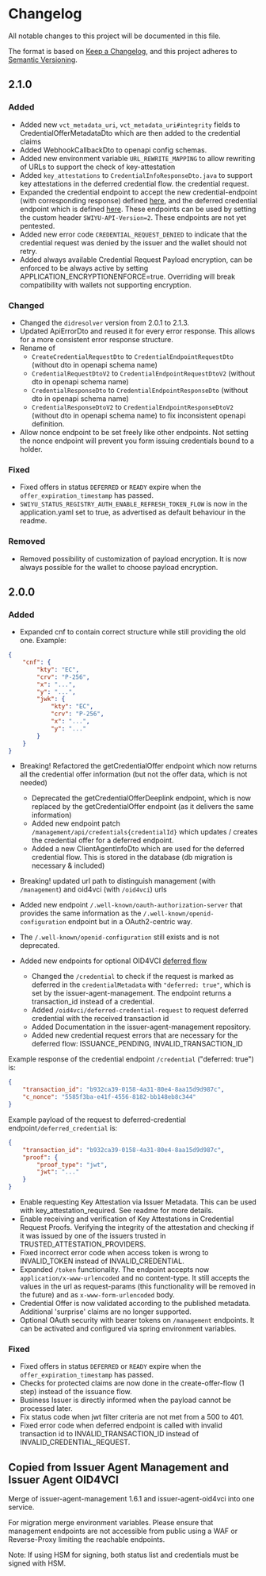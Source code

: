 # Changelog

All notable changes to this project will be documented in this file.

The format is based on [Keep a Changelog](https://keepachangelog.com/en/1.1.0/),
and this project adheres to [Semantic Versioning](https://semver.org/spec/v2.0.0.html).

## 2.1.0

### Added

- Added new `vct_metadata_uri`, `vct_metadata_uri#integrity` fields to CredentialOfferMetadataDto which are then added
  to the credential claims
- Added WebhookCallbackDto to openapi config schemas.
- Added new environment variable `URL_REWRITE_MAPPING` to allow rewriting of URLs to support the check of
  key-attestation
- Added `key_attestations` to `CredentialInfoResponseDto.java` to support key attestations in the deferred
  credential flow.
  the credential request.
- Expanded the credential endpoint to accept the new credential-endpoint (with corresponding response)
  defined [here](https://openid.net/specs/openid-4-verifiable-credential-issuance-1_0.html#name-credential-endpoint),
  and the deferred credential endpoint which is
  defined [here](https://openid.net/specs/openid-4-verifiable-credential-issuance-1_0.html#name-deferred-credential-endpoin).
  These endpoints can be used by setting the custom header `SWIYU-API-Version=2`. These endpoints are not yet pentested.
- Added new error code `CREDENTIAL_REQUEST_DENIED` to indicate that the credential request was denied by the
  issuer and the wallet should not retry.
- Added always available Credential Request Payload encryption, can be enforced to be always active by setting
  APPLICATION_ENCRYPTIONENFORCE=true. Overriding will break compatibility with wallets not supporting encryption.

### Changed

- Changed the `didresolver` version from 2.0.1 to 2.1.3.
- Updated ApiErrorDto and reused it for every error response. This allows for a more consistent error
  response structure.
- Rename of
    - `CreateCredentialRequestDto` to `CredentialEndpointRequestDto` (without dto in openapi schema name)
    - `CredentialRequestDtoV2` to `CredentialEndpointRequestDtoV2` (without dto in openapi schema name)
    - `CredentialResponseDto` to `CredentialEndpointResponseDto` (without dto in openapi schema name)
    - `CredentialResponseDtoV2` to `CredentialEndpointResponseDtoV2` (without dto in openapi schema name)
      to fix inconsistent openapi definition.
- Allow nonce endpoint to be set freely like other endpoints. Not setting the nonce endpoint will prevent you form
  issuing credentials bound to a holder.

### Fixed

- Fixed offers in status `DEFERRED` or `READY` expire when the `offer_expiration_timestamp` has passed.
- `SWIYU_STATUS_REGISTRY_AUTH_ENABLE_REFRESH_TOKEN_FLOW` is now in the application.yaml set to true, as advertised as
  default behaviour in the readme.

### Removed

- Removed possibility of customization of payload encryption.
  It is now always possible for the wallet to choose payload encryption.

## 2.0.0

### Added

- Expanded cnf to contain correct structure while still providing the old one. Example:

```json
{
    "cnf": {
        "kty": "EC",
        "crv": "P-256",
        "x": "...",
        "y": "...",
        "jwk": {
            "kty": "EC",
            "crv": "P-256",
            "x": "...",
            "y": "..."
        }
    }
}
```

- Breaking! Refactored the getCredentialOffer endpoint which now returns all the credential offer information (but not
  the offer data, which is not needed)
    - Deprecated the getCredentialOfferDeeplink endpoint, which is now replaced by the getCredentialOffer endpoint (as
      it delivers the same information)
    - Added new endpoint patch `/management/api/credentials{credentialId}` which updates / creates the credential offer
      for a deferred endpoint.
    - Added a new ClientAgentInfoDto which are used for the deferred credential flow. This is stored in the database
      (db migration is necessary & included)
- Breaking! updated url path to distinguish management (with `/management`) and oid4vci (with `/oid4vci`) urls
- Added new endpoint `/.well-known/oauth-authorization-server` that provides the same information as the
  `/.well-known/openid-configuration` endpoint but in a OAuth2-centric way.
- The `/.well-known/openid-configuration` still exists and is not deprecated.

- Added new endpoints for
  optional
  OID4VCI [deferred flow](https://openid.net/specs/openid-4-verifiable-credential-issuance-1_0-13.html#name-deferred-credential-endpoin)
    - Changed the `/credential` to check if the request is marked as deferred in
      the `credentialMetadata` with `"deferred: true"`, which is set by the issuer-agent-management. The endpoint
      returns a transaction_id
      instead of a credential.
    - Added `/oid4vci/deferred-credential-request` to request deferred credential with the received transaction id
    - Added Documentation in the issuer-agent-management repository.
    - Added new credential request errors that are necessary for the deferred flow: ISSUANCE_PENDING,
      INVALID_TRANSACTION_ID

Example response of the credential endpoint `/credential` ("deferred: true") is:

```json
{
    "transaction_id": "b932ca39-0158-4a31-80e4-8aa15d9d987c",
    "c_nonce": "5585f3ba-e41f-4556-8182-bb148eb8c344"
}
```

Example payload of the request to deferred-credential endpoint`/deferred_credential` is:

```json
{
    "transaction_id": "b932ca39-0158-4a31-80e4-8aa15d9d987c",
    "proof": {
        "proof_type": "jwt",
        "jwt": "..."
    }
}
```

- Enable requesting Key Attestation via Issuer Metadata. This can be used with key_attestation_required. See readme for
  more details.
- Enable receiving and verification of Key Attestations in Credential Request Proofs. Verifying the integrity of the
  attestation and checking if it was issued by one of the issuers trusted in TRUSTED_ATTESTATION_PROVIDERS.
- Fixed incorrect error code when access token is wrong to INVALID_TOKEN instead of INVALID_CREDENTIAL.
- Expanded `/token` functionality. The endpoint accepts now `application/x-www-urlencoded` and no content-type.
  It still accepts the values in the url as request-params (this functionality will be removed in the future) and
  as `x-www-form-urlencoded` body.
- Credential Offer is now validated according to the published metadata. Additional 'surprise' claims are no longer
  supported.
- Optional OAuth security with bearer tokens on `/management` endpoints.
  It can be activated and configured via spring environment variables.

### Fixed

- Fixed offers in status `DEFERRED` or `READY` expire when the `offer_expiration_timestamp` has passed.
- Checks for protected claims are now done in the create-offer-flow (1 step) instead of the issuance flow.
- Business Issuer is directly informed when the payload cannot be processed later.
- Fix status code when jwt filter criteria are not met from a 500 to 401.
- Fixed error code when deferred endpoint is called with invalid transaction id to INVALID_TRANSACTION_ID instead of
  INVALID_CREDENTIAL_REQUEST.

## Copied from Issuer Agent Management and Issuer Agent OID4VCI

Merge of issuer-agent-management 1.6.1 and issuer-agent-oid4vci into one service.

For migration merge environment variables. Please ensure that management endpoints are not accessible from public using
a WAF or Reverse-Proxy limiting the reachable endpoints.

Note: If using HSM for signing, both status list and credentials must be signed with HSM.